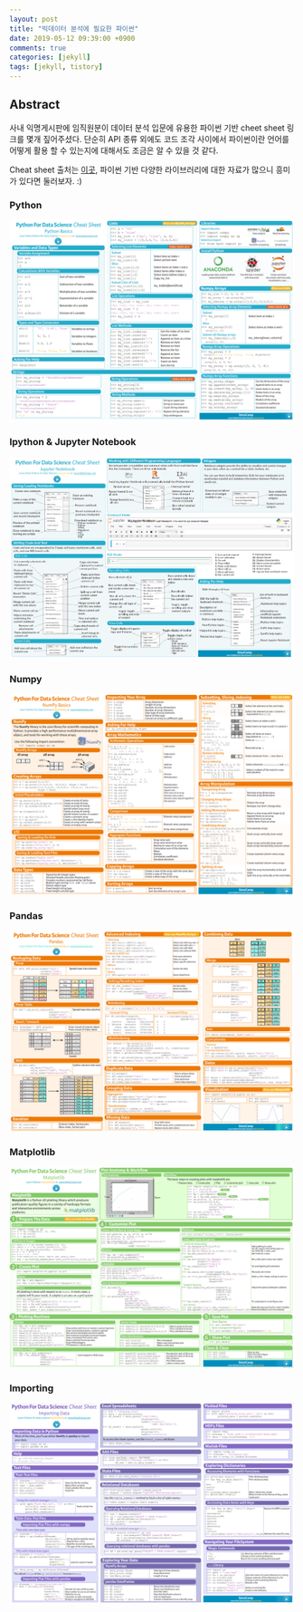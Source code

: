 ```yaml
---
layout: post
title: "빅데이터 분석에 필요한 파이썬"
date: 2019-05-12 09:39:00 +0900
comments: true
categories: [jekyll]
tags: [jekyll, tistory]
---
```


## Abstract

사내 익명게시판에 임직원분이 데이터 분석 입문에 유용한 파이썬 기반 cheet sheet 링크를 몇개 짚어주셨다. 단순히 API 종류 외에도 코드 조각 사이에서 파이썬이란 언어를 어떻게 활용 할 수 있는지에 대해서도 조금은 알 수 있을 것 같다.

Cheat sheet 출처는 [이곳](https://www.datacamp.com/community/data-science-cheatsheets), 파이썬 기반 다양한 라이브러리에 대한 자료가 많으니 흥미가 있다면 둘러보자. :)

### Python

![python-cheat-sheet-for-data-science-python](/images/python-cheat-sheet-for-data-science-python.PNG)

### Ipython & Jupyter Notebook

![python-cheat-sheet-for-data-science-ipython-jupyter-notebook](/images/python-cheat-sheet-for-data-science-ipython-jupyter-notebook.PNG)

### Numpy

![python-cheat-sheet-for-data-science-numpy](/images/python-cheat-sheet-for-data-science-numpy.PNG)

### Pandas

![python-cheat-sheet-for-data-science-pandas](/images/python-cheat-sheet-for-data-science-pandas.PNG)

### Matplotlib

![python-cheat-sheet-for-data-science-matplotlib](/images/python-cheat-sheet-for-data-science-matplotlib.PNG)

### Importing

![python-cheat-sheet-for-data-science-importing](/images/python-cheat-sheet-for-data-science-importing.PNG)
